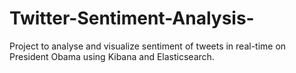 # Twitter-Sentiment-Analysis-
Project to analyse and visualize sentiment of tweets in real-time on President Obama using Kibana and Elasticsearch. 
